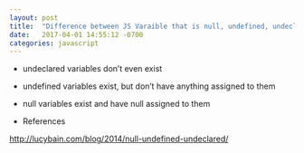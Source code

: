 ```yaml
---
layout: post
title:  "Difference between JS Varaible that is null, undefined, undeclared"
date:   2017-04-01 14:55:12 -0700
categories: javascript
---
```


- undeclared variables don’t even exist
- undefined variables exist, but don’t have anything assigned to them
- null variables exist and have null assigned to them

- References

http://lucybain.com/blog/2014/null-undefined-undeclared/
